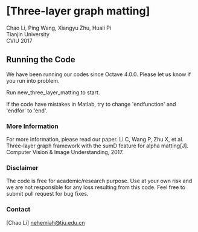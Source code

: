 # [Three-layer graph matting]
Chao Li, Ping Wang, Xiangyu Zhu, Huali Pi<br>
Tianjin University<br>
CVIU 2017

## Running the Code 

We have been running our codes since Octave 4.0.0. Please let us know if you run into problem.

Run new_three_layer_matting to start.

If the code have mistakes in Matlab, try to change 'endfunction' and 'endfor' to 'end'.

### More Information

For more information, please read our paper.
Li C, Wang P, Zhu X, et al. Three-layer graph framework with the sumD feature for alpha matting[J]. Computer Vision & Image Understanding, 2017.

### Disclaimer

The code is free for academic/research purpose. Use at your own risk and we are not responsible for any loss resulting from this code. Feel free to submit pull request for bug fixes.

### Contact 
[Chao Li] nehemiah@tju.edu.cn